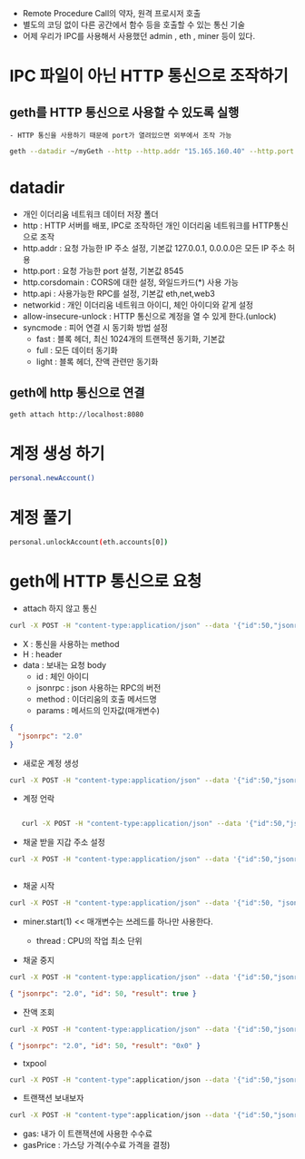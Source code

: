 - Remote Procedure Call의 약자, 원격 프로시저 호출
- 별도의 코딩 없이 다른 공간에서 함수 등을 호출할 수 있는 통신 기술
- 어제 우리가 IPC를 사용해서 사용했던 admin , eth , miner 등이 있다.

# IPC 파일이 아닌 HTTP 통신으로 조작하기

## geth를 HTTP 통신으로 사용할 수 있도록 실행

    - HTTP 통신을 사용하기 때문에 port가 열려있으면 외부에서 조작 가능

```sh
geth --datadir ~/myGeth --http --http.addr "15.165.160.40" --http.port 8080 --http.corsdomain "*" -http.api "admin,miner,txpool,web3,personal,eth,net" --allow-insecure-unlock --syncmode full --networkid 50
```

# datadir

- 개인 이더리움 네트워크 데이터 저장 폴더
- http : HTTP 서버를 배포, IPC로 조작하던 개인 이더리움 네트워크를 HTTP통신으로 조작
- http.addr : 요청 가능한 IP 주소 설정, 기본값 127.0.0.1, 0.0.0.0은 모든 IP 주소 허용
- http.port : 요청 가능한 port 설정, 기본값 8545
- http.corsdomain : CORS에 대한 설정, 와일드카드(\*) 사용 가능
- http.api : 사용가능한 RPC를 설정, 기본값 eth,net,web3
- networkid : 개인 이더리움 네트워크 아이디, 체인 아이디와 같게 설정
- allow-insecure-unlock : HTTP 통신으로 계정을 열 수 있게 한다.(unlock)
- syncmode : 피어 연결 시 동기화 방법 설정
  - fast : 블록 헤더, 최신 1024개의 트랜잭션 동기화, 기본값
  - full : 모든 데이터 동기화
  - light : 블록 헤더, 잔액 관련만 동기화

## geth에 http 통신으로 연결

```sh
geth attach http://localhost:8080
```

# 계정 생성 하기

```sh
personal.newAccount()

```

# 계정 풀기

```sh
personal.unlockAccount(eth.accounts[0])
```

# geth에 HTTP 통신으로 요청

- attach 하지 않고 통신

```sh
curl -X POST -H "content-type:application/json" --data '{"id":50,"jsonrpc":"2.0","method":"eth_accounts","params":[]}' http://localhost:8080

```

- X : 통신을 사용하는 method
- H : header
- data : 보내는 요청 body
  - id : 체인 아이디
  - jsonrpc : json 사용하는 RPC의 버전
  - method : 이더리움의 호출 메서드명
  - params : 메서드의 인자값(매개변수)

```json
{
  "jsonrpc": "2.0"
}
```

- 새로운 계정 생성

```sh
curl -X POST -H "content-type:application/json" --data '{"id":50,"jsonrpc":"2.0","method":"personal_newAccount","params":["1234"]}' http://localhost:8080
```

- 계정 언락

```sh

   curl -X POST -H "content-type:application/json" --data '{"id":50,"jsonrpc":"2.0","method":"personal_unlockAccount","params":["0x519c1a08dd063ddc8d8b0c391c9bd8ecf9171c34","1234"]}' http://localhost:8080

```

- 채굴 받을 지갑 주소 설정

```sh
curl -X POST -H "content-type:application/json" --data '{"id":50,"jsonrpc":"2.0","method":"miner_setEtherbase","params":["0x519c1a08dd063ddc8d8b0c391c9bd8ecf9171c34"]}' http://localhost:8080
```

```json

```

- 채굴 시작

```sh
curl -X POST -H "content-type:application/json" --data '{"id":50, "jsonrpc":"2.0","method":"miner_start","params":[1]}' http://127.0.0.1:8080

```

- miner.start(1) << 매개변수는 쓰레드를 하나만 사용한다.

  - thread : CPU의 작업 최소 단위

- 채굴 중지

```sh
curl -X POST -H "content-type:application/json" --data '{"id":50,"jsonrpc":"2.0","method":"miner_stop","params":[]}' http://localhost:8080
```

```json
{ "jsonrpc": "2.0", "id": 50, "result": true }
```

- 잔액 조회

```sh
curl -X POST -H "content-type:application/json" --data '{"id":50,"jsonrpc":"2.0","method":"eth_getBalance","params":["0x519c1a08dd063ddc8d8b0c391c9bd8ecf9171c34","latest"]}' http://localhost:8080
```

```json
{ "jsonrpc": "2.0", "id": 50, "result": "0x0" }
```

- txpool

```sh
curl -X POST -H "content-type":application/json --data '{"id":50,"jsonrpc":"2.0","method":"txpool_content"}' http://localhost:8080
```

- 트랜잭션 보내보자

```sh
curl -X POST -H "content-type":application/json --data '{"id":50,"jsonrpc":"2.0","method":"eth_sendTransaction","params":[{"from":"0x519c1a08dd063ddc8d8b0c391c9bd8ecf9171c34","to":"0x81f4a5801e7fc9f0e1651b4dddef911c6d8ff7bd","value":"0x3B9ACA00","gas":"0x15f90","gasPrice":"0x4BAF0"}]}' http://localhost:8080
```

- gas: 내가 이 트랜잭션에 사용한 수수료
- gasPrice : 가스당 가격(수수료 가격을 결정)
